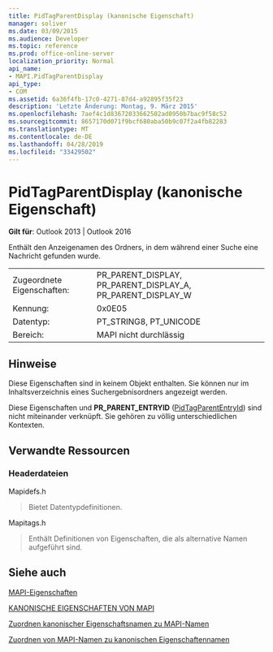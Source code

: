 ```yaml
---
title: PidTagParentDisplay (kanonische Eigenschaft)
manager: soliver
ms.date: 03/09/2015
ms.audience: Developer
ms.topic: reference
ms.prod: office-online-server
localization_priority: Normal
api_name:
- MAPI.PidTagParentDisplay
api_type:
- COM
ms.assetid: 6a36f4fb-17c0-4271-87d4-a92895f35f23
description: 'Letzte Änderung: Montag, 9. März 2015'
ms.openlocfilehash: 7aef4c1d83672033662502ad0950b7bac9f58c52
ms.sourcegitcommit: 8657170d071f9bcf680aba50b9c07f2a4fb82283
ms.translationtype: MT
ms.contentlocale: de-DE
ms.lasthandoff: 04/28/2019
ms.locfileid: "33429502"
---
```

# <a name="pidtagparentdisplay-canonical-property"></a>PidTagParentDisplay (kanonische Eigenschaft)

  
  
**Gilt für**: Outlook 2013 | Outlook 2016 
  
Enthält den Anzeigenamen des Ordners, in dem während einer Suche eine Nachricht gefunden wurde.
  
|||
|:-----|:-----|
|Zugeordnete Eigenschaften:  <br/> |PR_PARENT_DISPLAY, PR_PARENT_DISPLAY_A, PR_PARENT_DISPLAY_W  <br/> |
|Kennung:  <br/> |0x0E05  <br/> |
|Datentyp:  <br/> |PT_STRING8, PT_UNICODE  <br/> |
|Bereich:  <br/> |MAPI nicht durchlässig  <br/> |
   
## <a name="remarks"></a>Hinweise

Diese Eigenschaften sind in keinem Objekt enthalten. Sie können nur im Inhaltsverzeichnis eines Suchergebnisordners angezeigt werden.
  
Diese Eigenschaften und **PR_PARENT_ENTRYID** ([PidTagParentEntryId](pidtagparententryid-canonical-property.md)) sind nicht miteinander verknüpft. Sie gehören zu völlig unterschiedlichen Kontexten.
  
## <a name="related-resources"></a>Verwandte Ressourcen

### <a name="header-files"></a>Headerdateien

Mapidefs.h
  
> Bietet Datentypdefinitionen.
    
Mapitags.h
  
> Enthält Definitionen von Eigenschaften, die als alternative Namen aufgeführt sind.
    
## <a name="see-also"></a>Siehe auch



[MAPI-Eigenschaften](mapi-properties.md)
  
[KANONISCHE EIGENSCHAFTEN VON MAPI](mapi-canonical-properties.md)
  
[Zuordnen kanonischer Eigenschaftsnamen zu MAPI-Namen](mapping-canonical-property-names-to-mapi-names.md)
  
[Zuordnen von MAPI-Namen zu kanonischen Eigenschaftennamen](mapping-mapi-names-to-canonical-property-names.md)

